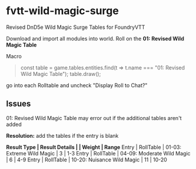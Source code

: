 # fvtt-wild-magic-surge
Revised DnD5e Wild Magic Surge Tables for FoundryVTT

Download and import all modules into world.
Roll on the **01: Revised Wild Magic Table**

Macro
> const table = game.tables.entities.find(t => t.name === "01: Revised Wild Magic Table");
> table.draw();

go into each Rolltable and uncheck "Display Roll to Chat?" 

## Issues
01: Revised Wild Magic Table may error out if the additional tables aren't added

**Resolution:** add the tables if the entry is blank

**Result Type | Result Details | | Weight | Range**
Entry | RollTable | 01-03: Extreme Wild Magic | 3 | 1-3
Entry | RollTable | 04-09: Moderate Wild Magic | 6 | 4-9
Entry | RollTable | 10-20: Nuisance Wild Magic | 11 | 10-20
